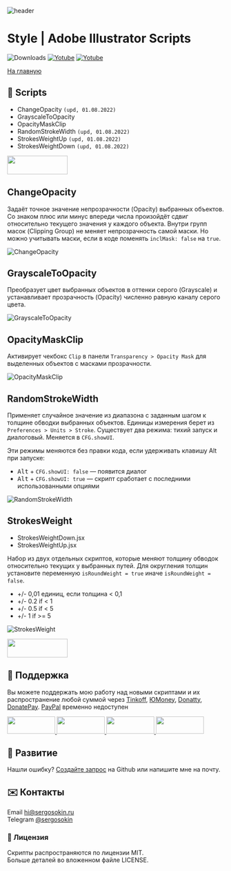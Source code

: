 ![header](https://i.ibb.co/mF018gV/emblem.png)
# Style | Adobe Illustrator Scripts

![Downloads](https://img.shields.io/badge/Downloads-23k-27CF7D.svg) [![Yotube](https://img.shields.io/badge/Telegram%20Channel-%40aiscripts-0088CC.svg)](https://t.me/aiscripts) [![Yotube](https://img.shields.io/badge/Youtube-%40SergOsokinArt-FF0000.svg)](https://www.youtube.com/c/SergOsokinArt/videos)

[На главную](../README.ru.md)

## 📜 Scripts
* ChangeOpacity `(upd, 01.08.2022)`
* GrayscaleToOpacity
* OpacityMaskClip
* RandomStrokeWidth `(upd, 01.08.2022)`
* StrokesWeightUp `(upd, 01.08.2022)`
* StrokesWeightDown `(upd, 01.08.2022)`

<a href="https://bit.ly/2M0j95N">
  <img width="140" height="43" src="https://i.ibb.co/Wp39Brs/download-ru.png">
</a> 

## ChangeOpacity

Задаёт точное значение непрозрачности (Opacity) выбранных объектов. Со знаком плюс или минус впереди числа произойдёт сдвиг относительно текущего значения у каждого объекта. Внутри групп масок (Clipping Group) не меняет непрозрачность самой маски. Но можно учитывать маски, если в коде поменять `inclMask: false` на `true`. 

![ChangeOpacity](https://i.ibb.co/zP3Vkww/Change-Opacity.gif)

## GrayscaleToOpacity

Преобразует цвет выбранных объектов в оттенки серого (Grayscale) и устанавливает прозрачность (Opacity) численно равную каналу серого цвета.

![GrayscaleToOpacity](https://i.ibb.co/DVfGtkz/Grayscale-To-Opacity.gif)

## OpacityMaskClip

Активирует чекбокс `Clip` в панели `Transparency > Opacity Mask` для выделенных объектов с масками прозрачности.

![OpacityMaskClip](https://i.ibb.co/k0CBJKq/Opacity-Mask-Clip.gif)

## RandomStrokeWidth

Применяет случайное значение из диапазона с заданным шагом к толщине обводки выбранных объектов. Единицы измерения берет из `Preferences > Units > Stroke`. Существует два режима: тихий запуск и диалоговый. Меняется в `CFG.showUI`.   

Эти режимы меняются без правки кода, если удерживать клавишу Alt при запуске:

* <kbd>Alt</kbd> + `CFG.showUI: false` — появится диалог
* <kbd>Alt</kbd> + `CFG.showUI: true` — скрипт сработает с последними использованными опциями

![RandomStrokeWidth](https://i.ibb.co/PQN1qkV/Random-Stroke-Width.gif) 

## StrokesWeight

* StrokesWeightDown.jsx
* StrokesWeightUp.jsx

Набор из двух отдельных скриптов, которые меняют толщину обводок относительно текущих у выбранных путей. Для округления толщин установите переменную `isRoundWeight = true` иначе `isRoundWeight = false`.  

* +/- 0,01 единиц, если толщина < 0,1
* +/- 0.2 if < 1
* +/- 0.5 if < 5
* +/- 1 if >= 5

![StrokesWeight](https://i.ibb.co/kKXhnxN/Strokes-Weight.gif)

<a href="https://bit.ly/2M0j95N">
  <img width="140" height="43" src="https://i.ibb.co/Wp39Brs/download-ru.png">
</a> 

## 💸 Поддержка
Вы можете поддержать мою работу над новыми скриптами и их распространение любой суммой через [Tinkoff], [ЮMoney], [Donatty], [DonatePay]. [PayPal] временно недоступен

[Tinkoff]: https://www.tinkoff.ru/rm/osokin.sergey127/SN67U9405/
[ЮMoney]: https://yoomoney.ru/to/410011149615582
[Donatty]: https://donatty.com/sergosokin
[DonatePay]: https://new.donatepay.ru/@osokin
[PayPal]: https://paypal.me/osokin/5usd

<a href="https://www.tinkoff.ru/rm/osokin.sergey127/SN67U9405/">
  <img width="111" height="40" src="https://i.ibb.co/hRsbYnM/tinkoff-badge.png">
</a>

<a href="https://yoomoney.ru/to/410011149615582">
  <img width="111" height="40" src="https://i.ibb.co/wwrYWJ5/yoomoney-badge.png">
</a>

<a href="https://donatty.com/sergosokin">
  <img width="111" height="40" src="https://i.ibb.co/s61FGCn/donatty-badge.png">
</a>

<a href="https://new.donatepay.ru/@osokin">
  <img width="111" height="40" src="https://i.ibb.co/0KJ94ND/donatepay-badge.png">
</a>

## 🤝 Развитие

Нашли ошибку? [Создайте запрос](https://github.com/creold/illustrator-scripts/issues) на Github или напишите мне на почту.

## ✉️ Контакты
Email <hi@sergosokin.ru>  
Telegram [@sergosokin](https://t.me/sergosokin)

### 📝 Лицензия

Скрипты распространяются по лицензии MIT.   
Больше деталей во вложенном файле LICENSE.